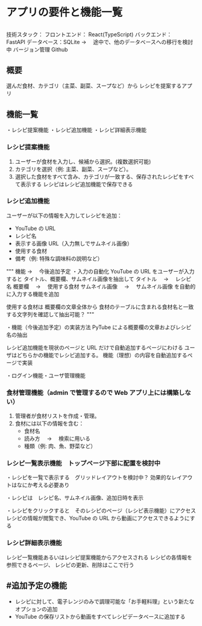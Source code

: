 # アプリの要件と機能一覧

##

技術スタック：
フロントエンド： React(TypeScript)
バックエンド：　 FastAPI
データベース：SQLite → 　途中で、他のデータベースへの移行を検討中
バージョン管理 Github

## 概要

選んだ食材、カテゴリ（主菜、副菜、スープなど）から
レシピを提案するアプリ

## 機能一覧

・レシピ提案機能
・レシピ追加機能
・レシピ詳細表示機能

### レシピ提案機能

1. ユーザーが食材を入力し、候補から選択。(複数選択可能)
2. カテゴリを選択（例: 主菜、副菜、スープなど）。
3. 選択した食材をすべて含み、カテゴリが一致する、保存されたレシピをすべて表示する
   レシピはレシピ追加機能で保存できる

### レシピ追加機能

ユーザーが以下の情報を入力してレシピを追加：

- YouTube の URL
- レシピ名
- 表示する画像 URL（入力無しでサムネイル画像）
- 使用する食材
- 備考（例: 特殊な調味料の説明など）

""" 機能 → 　今後追加予定
・入力の自動化
YouTube の URL をユーザーが入力すると
タイトル、概要欄、サムネイル画像を抽出して
タイトル　 → 　レシピ名
概要欄　 → 　使用する食材
サムネイル画像　 → 　サムネイル画像
を自動的に入力する機能を追加

使用する食材は
概要欄の文章全体から
食材のテーブルに含まれる食材名と一致する文字列を確認して抽出可能？
"""

・機能（今後追加予定）の実装方法
PyTube による概要欄の文章およびレシピ名の抽出

レシピ追加機能を現状のページと URL だけで自動追加するページにわける
ユーザはどちらかの機能でレシピ追加する。
機能（理想）の内容を自動追加するページで実装

・ログイン機能・ユーザ管理機能

### 食材管理機能（admin で管理するので Web アプリ上には構築しない）

1. 管理者が食材リストを作成・管理。
2. 食材には以下の情報を含む：
   - 食材名
   - 読み方　 → 　検索に用いる
   - 種類（例: 肉、魚、野菜など）

### レシピ一覧表示機能　トップページ下部に配置を検討中

・レシピを一覧で表示する　グリッドレイアウトを検討中？
効果的なレイアウトはなにか考える必要あり

・レシピは　レシピ名、サムネイル画像、追加日時を表示

・レシピをクリックすると　そのレシピのページ（レシピ表示機能）にアクセス
レシピの情報が閲覧でき、YouTube の URL から動画にアクセスできるようにする

### レシピ詳細表示機能

レシピ一覧機能あるいはレシピ提案機能からアクセスされる
レシピの各情報を参照できるページ、
レシピの更新、削除はここで行う

## #追加予定の機能

- レシピに対して、電子レンジのみで調理可能な「お手軽料理」という新たなオプションの追加
- YouTube の保存リストから動画をすべてレシピデータベースに追加する
